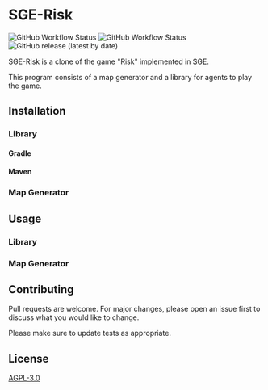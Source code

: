 # SGE-Risk

![GitHub Workflow Status](https://img.shields.io/github/workflow/status/Entze/sge-risk/Java%20CI?logo=github&style=for-the-badge)
![GitHub Workflow Status](https://img.shields.io/github/workflow/status/Entze/sge-risk/Manual%20CI?color=lightgrey&label=Manual&logo=github&style=for-the-badge)
![GitHub release (latest by date)](https://img.shields.io/github/v/release/Entze/sge-risk?style=for-the-badge)

SGE-Risk is a clone of the game "Risk" implemented in [SGE](https://github.com/Entze/Strategy-Game-Engine).

This program consists of a map generator and a library for agents to play the game.

## Installation

### Library

#### Gradle

#### Maven

### Map Generator

## Usage

### Library

### Map Generator


## Contributing
Pull requests are welcome. For major changes, please open an issue first to discuss what you would like to change.

Please make sure to update tests as appropriate.

## License
[AGPL-3.0](https://choosealicense.com/licenses/agpl-3.0/)